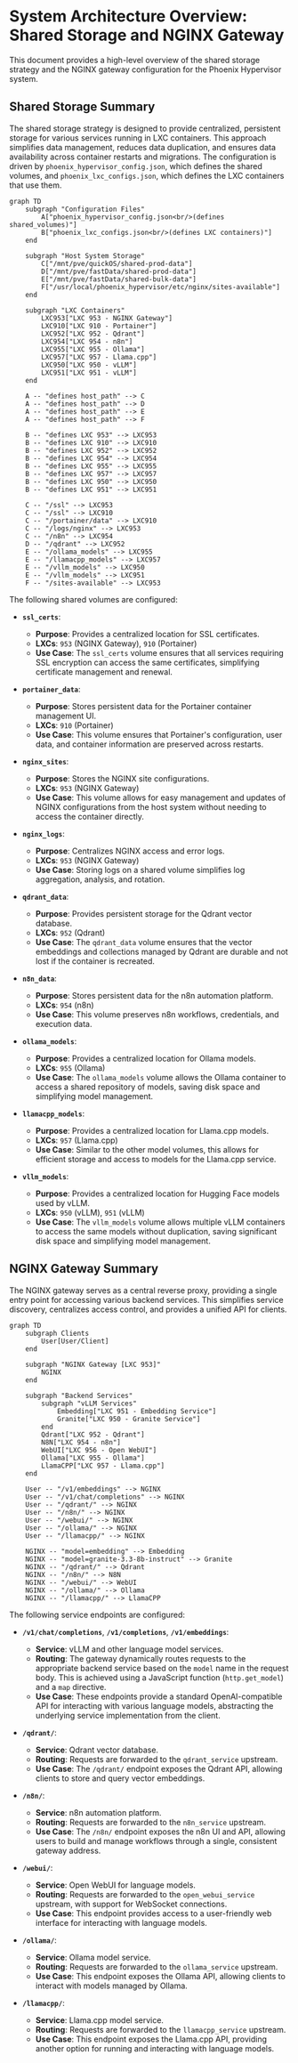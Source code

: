 # System Architecture Overview: Shared Storage and NGINX Gateway

This document provides a high-level overview of the shared storage strategy and the NGINX gateway configuration for the Phoenix Hypervisor system.

## Shared Storage Summary

The shared storage strategy is designed to provide centralized, persistent storage for various services running in LXC containers. This approach simplifies data management, reduces data duplication, and ensures data availability across container restarts and migrations. The configuration is driven by `phoenix_hypervisor_config.json`, which defines the shared volumes, and `phoenix_lxc_configs.json`, which defines the LXC containers that use them.

```mermaid
graph TD
    subgraph "Configuration Files"
        A["phoenix_hypervisor_config.json<br/>(defines shared_volumes)"]
        B["phoenix_lxc_configs.json<br/>(defines LXC containers)"]
    end

    subgraph "Host System Storage"
        C["/mnt/pve/quickOS/shared-prod-data"]
        D["/mnt/pve/fastData/shared-prod-data"]
        E["/mnt/pve/fastData/shared-bulk-data"]
        F["/usr/local/phoenix_hypervisor/etc/nginx/sites-available"]
    end

    subgraph "LXC Containers"
        LXC953["LXC 953 - NGINX Gateway"]
        LXC910["LXC 910 - Portainer"]
        LXC952["LXC 952 - Qdrant"]
        LXC954["LXC 954 - n8n"]
        LXC955["LXC 955 - Ollama"]
        LXC957["LXC 957 - Llama.cpp"]
        LXC950["LXC 950 - vLLM"]
        LXC951["LXC 951 - vLLM"]
    end

    A -- "defines host_path" --> C
    A -- "defines host_path" --> D
    A -- "defines host_path" --> E
    A -- "defines host_path" --> F

    B -- "defines LXC 953" --> LXC953
    B -- "defines LXC 910" --> LXC910
    B -- "defines LXC 952" --> LXC952
    B -- "defines LXC 954" --> LXC954
    B -- "defines LXC 955" --> LXC955
    B -- "defines LXC 957" --> LXC957
    B -- "defines LXC 950" --> LXC950
    B -- "defines LXC 951" --> LXC951

    C -- "/ssl" --> LXC953
    C -- "/ssl" --> LXC910
    C -- "/portainer/data" --> LXC910
    C -- "/logs/nginx" --> LXC953
    C -- "/n8n" --> LXC954
    D -- "/qdrant" --> LXC952
    E -- "/ollama_models" --> LXC955
    E -- "/llamacpp_models" --> LXC957
    E -- "/vllm_models" --> LXC950
    E -- "/vllm_models" --> LXC951
    F -- "/sites-available" --> LXC953
```

The following shared volumes are configured:

*   **`ssl_certs`**:
    *   **Purpose**: Provides a centralized location for SSL certificates.
    *   **LXCs**: `953` (NGINX Gateway), `910` (Portainer)
    *   **Use Case**: The `ssl_certs` volume ensures that all services requiring SSL encryption can access the same certificates, simplifying certificate management and renewal.

*   **`portainer_data`**:
    *   **Purpose**: Stores persistent data for the Portainer container management UI.
    *   **LXCs**: `910` (Portainer)
    *   **Use Case**: This volume ensures that Portainer's configuration, user data, and container information are preserved across restarts.

*   **`nginx_sites`**:
    *   **Purpose**: Stores the NGINX site configurations.
    *   **LXCs**: `953` (NGINX Gateway)
    *   **Use Case**: This volume allows for easy management and updates of NGINX configurations from the host system without needing to access the container directly.

*   **`nginx_logs`**:
    *   **Purpose**: Centralizes NGINX access and error logs.
    *   **LXCs**: `953` (NGINX Gateway)
    *   **Use Case**: Storing logs on a shared volume simplifies log aggregation, analysis, and rotation.

*   **`qdrant_data`**:
    *   **Purpose**: Provides persistent storage for the Qdrant vector database.
    *   **LXCs**: `952` (Qdrant)
    *   **Use Case**: The `qdrant_data` volume ensures that the vector embeddings and collections managed by Qdrant are durable and not lost if the container is recreated.

*   **`n8n_data`**:
    *   **Purpose**: Stores persistent data for the n8n automation platform.
    *   **LXCs**: `954` (n8n)
    *   **Use Case**: This volume preserves n8n workflows, credentials, and execution data.

*   **`ollama_models`**:
    *   **Purpose**: Provides a centralized location for Ollama models.
    *   **LXCs**: `955` (Ollama)
    *   **Use Case**: The `ollama_models` volume allows the Ollama container to access a shared repository of models, saving disk space and simplifying model management.

*   **`llamacpp_models`**:
    *   **Purpose**: Provides a centralized location for Llama.cpp models.
    *   **LXCs**: `957` (Llama.cpp)
    *   **Use Case**: Similar to the other model volumes, this allows for efficient storage and access to models for the Llama.cpp service.

*   **`vllm_models`**:
    *   **Purpose**: Provides a centralized location for Hugging Face models used by vLLM.
    *   **LXCs**: `950` (vLLM), `951` (vLLM)
    *   **Use Case**: The `vllm_models` volume allows multiple vLLM containers to access the same models without duplication, saving significant disk space and simplifying model management.

## NGINX Gateway Summary

The NGINX gateway serves as a central reverse proxy, providing a single entry point for accessing various backend services. This simplifies service discovery, centralizes access control, and provides a unified API for clients.

```mermaid
graph TD
    subgraph Clients
        User[User/Client]
    end

    subgraph "NGINX Gateway [LXC 953]"
        NGINX
    end

    subgraph "Backend Services"
        subgraph "vLLM Services"
            Embedding["LXC 951 - Embedding Service"]
            Granite["LXC 950 - Granite Service"]
        end
        Qdrant["LXC 952 - Qdrant"]
        N8N["LXC 954 - n8n"]
        WebUI["LXC 956 - Open WebUI"]
        Ollama["LXC 955 - Ollama"]
        LlamaCPP["LXC 957 - Llama.cpp"]
    end

    User -- "/v1/embeddings" --> NGINX
    User -- "/v1/chat/completions" --> NGINX
    User -- "/qdrant/" --> NGINX
    User -- "/n8n/" --> NGINX
    User -- "/webui/" --> NGINX
    User -- "/ollama/" --> NGINX
    User -- "/llamacpp/" --> NGINX

    NGINX -- "model=embedding" --> Embedding
    NGINX -- "model=granite-3.3-8b-instruct" --> Granite
    NGINX -- "/qdrant/" --> Qdrant
    NGINX -- "/n8n/" --> N8N
    NGINX -- "/webui/" --> WebUI
    NGINX -- "/ollama/" --> Ollama
    NGINX -- "/llamacpp/" --> LlamaCPP
```

The following service endpoints are configured:

*   **`/v1/chat/completions`**, **`/v1/completions`**, **`/v1/embeddings`**:
    *   **Service**: vLLM and other language model services.
    *   **Routing**: The gateway dynamically routes requests to the appropriate backend service based on the `model` name in the request body. This is achieved using a JavaScript function (`http.get_model`) and a `map` directive.
    *   **Use Case**: These endpoints provide a standard OpenAI-compatible API for interacting with various language models, abstracting the underlying service implementation from the client.

*   **`/qdrant/`**:
    *   **Service**: Qdrant vector database.
    *   **Routing**: Requests are forwarded to the `qdrant_service` upstream.
    *   **Use Case**: The `/qdrant/` endpoint exposes the Qdrant API, allowing clients to store and query vector embeddings.

*   **`/n8n/`**:
    *   **Service**: n8n automation platform.
    *   **Routing**: Requests are forwarded to the `n8n_service` upstream.
    *   **Use Case**: The `/n8n/` endpoint exposes the n8n UI and API, allowing users to build and manage workflows through a single, consistent gateway address.

*   **`/webui/`**:
    *   **Service**: Open WebUI for language models.
    *   **Routing**: Requests are forwarded to the `open_webui_service` upstream, with support for WebSocket connections.
    *   **Use Case**: This endpoint provides access to a user-friendly web interface for interacting with language models.

*   **`/ollama/`**:
    *   **Service**: Ollama model service.
    *   **Routing**: Requests are forwarded to the `ollama_service` upstream.
    *   **Use Case**: This endpoint exposes the Ollama API, allowing clients to interact with models managed by Ollama.

*   **`/llamacpp/`**:
    *   **Service**: Llama.cpp model service.
    *   **Routing**: Requests are forwarded to the `llamacpp_service` upstream.
    *   **Use Case**: This endpoint exposes the Llama.cpp API, providing another option for running and interacting with language models.